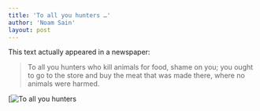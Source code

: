 ```yaml
---
title: 'To all you hunters …'
author: 'Noam Sain'
layout: post
---
```


This text actually appeared in a newspaper:

> To all you hunters who kill animals for food, shame on you; you ought to go to the store and buy the meat that was made there, where no animals were harmed.

[![To all you hunters](http://2.bp.blogspot.com/_8aN4krk1nsk/SbeyQk96mPI/AAAAAAAAAKU/aFz_6vxqYGA/s400/To_All_You_Hunters.jpg "To all you hunters")
